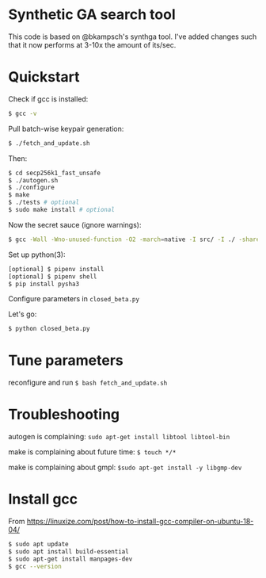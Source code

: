# Synthetic GA search tool

This code is based on @bkampsch's synthga tool. I've added changes such that it now performs
at 3-10x the amount of its/sec.

# Quickstart

Check if gcc is installed:

```bash
$ gcc -v
```

Pull batch-wise keypair generation:
```bash
$ ./fetch_and_update.sh
```

Then:
```bash
$ cd secp256k1_fast_unsafe
$ ./autogen.sh
$ ./configure
$ make
$ ./tests # optional
$ sudo make install # optional
```

Now the secret sauce (ignore warnings):
```bash
$ gcc -Wall -Wno-unused-function -O2 -march=native -I src/ -I ./ -shared bprivvy.c -lgmp -fPIC -o bprivvy.so  
```

Set up python(3):
```bash
[optional] $ pipenv install
[optional] $ pipenv shell
$ pip install pysha3
```

Configure parameters in `closed_beta.py`

Let's go:
```bash
$ python closed_beta.py
```

# Tune parameters

reconfigure and run `$ bash fetch_and_update.sh`

# Troubleshooting

autogen is complaining:
`sudo apt-get install libtool libtool-bin`

make is complaining about future time:
`$ touch */*`

make is complaining about gmpl:
`$sudo apt-get install -y libgmp-dev`


# Install gcc

From https://linuxize.com/post/how-to-install-gcc-compiler-on-ubuntu-18-04/

```bash
$ sudo apt update
$ sudo apt install build-essential
$ sudo apt-get install manpages-dev
$ gcc --version
```
